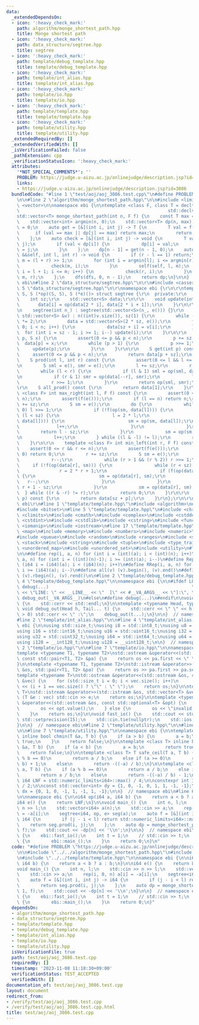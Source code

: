 ```yaml
---
data:
  _extendedDependsOn:
  - icon: ':heavy_check_mark:'
    path: algorithm/monge_shortest_path.hpp
    title: Monge shortest path
  - icon: ':heavy_check_mark:'
    path: data_structure/segtree.hpp
    title: segtree
  - icon: ':heavy_check_mark:'
    path: template/debug_template.hpp
    title: template/debug_template.hpp
  - icon: ':heavy_check_mark:'
    path: template/int_alias.hpp
    title: template/int_alias.hpp
  - icon: ':heavy_check_mark:'
    path: template/io.hpp
    title: template/io.hpp
  - icon: ':heavy_check_mark:'
    path: template/template.hpp
    title: template/template.hpp
  - icon: ':heavy_check_mark:'
    path: template/utility.hpp
    title: template/utility.hpp
  _extendedRequiredBy: []
  _extendedVerifiedWith: []
  _isVerificationFailed: false
  _pathExtension: cpp
  _verificationStatusIcon: ':heavy_check_mark:'
  attributes:
    '*NOT_SPECIAL_COMMENTS*': ''
    PROBLEM: https://judge.u-aizu.ac.jp/onlinejudge/description.jsp?id=3086
    links:
    - https://judge.u-aizu.ac.jp/onlinejudge/description.jsp?id=3086
  bundledCode: "#line 1 \"test/aoj/aoj_3086.test.cpp\"\n#define PROBLEM \"https://judge.u-aizu.ac.jp/onlinejudge/description.jsp?id=3086\"\
    \n\n#line 2 \"algorithm/monge_shortest_path.hpp\"\n\n#include <limits>\n#include\
    \ <vector>\n\nnamespace ebi {\n\ntemplate <class F, class T = decltype(std::declval<F>()(std::declval<int>(),\n\
    \                                                        std::declval<int>()))>\n\
    std::vector<T> monge_shortest_path(int n, F f) {\n    const T max = std::numeric_limits<T>::max();\n\
    \    std::vector<int> argmin(n, 0);\n    std::vector<T> dp(n, max);\n    dp[0]\
    \ = 0;\n    auto get = [&](int i, int j) -> T {\n        T val = f(j, i);\n  \
    \      if (val == max || dp[j] == max) return max;\n        return dp[j] + val;\n\
    \    };\n    auto check = [&](int i, int j) -> void {\n        T val = get(i,\
    \ j);\n        if (val < dp[i]) {\n            dp[i] = val;\n            argmin[i]\
    \ = j;\n        }\n    };\n    dp[n - 1] = get(n - 1, 0);\n    auto dfs = [&](auto\
    \ &&self, int l, int r) -> void {\n        if (r - l == 1) return;\n        int\
    \ m = (l + r) >> 1;\n        for (int i = argmin[l]; i <= argmin[r]; i++) {\n\
    \            check(m, i);\n        }\n        self(self, l, m);\n        for (int\
    \ i = l + 1; i <= m; i++) {\n            check(r, i);\n        }\n        self(self,\
    \ m, r);\n    };\n    dfs(dfs, 0, n - 1);\n    return dp;\n}\n\n}  // namespace\
    \ ebi\n#line 2 \"data_structure/segtree.hpp\"\n\r\n#include <cassert>\r\n#line\
    \ 5 \"data_structure/segtree.hpp\"\n\r\nnamespace ebi {\r\n\r\ntemplate <class\
    \ S, S (*op)(S, S), S (*e)()> struct segtree {\r\n  private:\r\n    int n;\r\n\
    \    int sz;\r\n    std::vector<S> data;\r\n\r\n    void update(int i) {\r\n \
    \       data[i] = op(data[2 * i], data[2 * i + 1]);\r\n    }\r\n\r\n  public:\r\
    \n    segtree(int n_) : segtree(std::vector<S>(n_, e())) {}\r\n    segtree(const\
    \ std::vector<S> &v) : n((int)v.size()), sz(1) {\r\n        while (sz < n) sz\
    \ *= 2;\r\n        data = std::vector<S>(2 * sz, e());\r\n        for (int i =\
    \ 0; i < n; i++) {\r\n            data[sz + i] = v[i];\r\n        }\r\n      \
    \  for (int i = sz - 1; i >= 1; i--) update(i);\r\n    }\r\n\r\n    void set(int\
    \ p, S x) {\r\n        assert(0 <= p && p < n);\r\n        p += sz;\r\n      \
    \  data[p] = x;\r\n        while (p > 1) {\r\n            p >>= 1;\r\n       \
    \     update(p);\r\n        }\r\n    }\r\n\r\n    S get(int p) const {\r\n   \
    \     assert(0 <= p && p < n);\r\n        return data[p + sz];\r\n    }\r\n\r\n\
    \    S prod(int l, int r) const {\r\n        assert(0 <= l && l <= r && r <= n);\r\
    \n        S sml = e(), smr = e();\r\n        l += sz;\r\n        r += sz;\r\n\
    \        while (l < r) {\r\n            if (l & 1) sml = op(sml, data[l++]);\r\
    \n            if (r & 1) smr = op(data[--r], smr);\r\n            l >>= 1;\r\n\
    \            r >>= 1;\r\n        }\r\n        return op(sml, smr);\r\n    }\r\n\
    \r\n    S all_prod() const {\r\n        return data[1];\r\n    }\r\n\r\n    template\
    \ <class F> int max_right(int l, F f) const {\r\n        assert(0 <= l && l <\
    \ n);\r\n        assert(f(e()));\r\n        if (l == n) return n;\r\n        l\
    \ += sz;\r\n        S sm = e();\r\n        do {\r\n            while (l % 2 ==\
    \ 0) l >>= 1;\r\n            if (!f(op(sm, data[l]))) {\r\n                while\
    \ (l < sz) {\r\n                    l = 2 * l;\r\n                    if (f(op(sm,\
    \ data[l]))) {\r\n                        sm = op(sm, data[l]);\r\n          \
    \              l++;\r\n                    }\r\n                }\r\n        \
    \        return l - sz;\r\n            }\r\n            sm = op(sm, data[l]);\r\
    \n            l++;\r\n        } while ((l & -l) != l);\r\n        return n;\r\n\
    \    }\r\n\r\n    template <class F> int min_left(int r, F f) const {\r\n    \
    \    assert(0 <= r && r <= n);\r\n        assert(f(e()));\r\n        if (r ==\
    \ 0) return 0;\r\n        r += sz;\r\n        S sm = e();\r\n        do {\r\n\
    \            r--;\r\n            while (r > 1 && (r % 2)) r >>= 1;\r\n       \
    \     if (!f(op(data[r], sm))) {\r\n                while (r < sz) {\r\n     \
    \               r = 2 * r + 1;\r\n                    if (f(op(data[r], sm)))\
    \ {\r\n                        sm = op(data[r], sm);\r\n                     \
    \   r--;\r\n                    }\r\n                }\r\n                return\
    \ r + 1 - sz;\r\n            }\r\n            sm = op(data[r], sm);\r\n      \
    \  } while ((r & -r) != r);\r\n        return 0;\r\n    }\r\n\r\n    S operator[](int\
    \ p) const {\r\n        return data[sz + p];\r\n    }\r\n};\r\n\r\n}  // namespace\
    \ ebi\r\n#line 1 \"template/template.hpp\"\n#include <algorithm>\n#include <bit>\n\
    #include <bitset>\n#line 5 \"template/template.hpp\"\n#include <chrono>\n#include\
    \ <climits>\n#include <cmath>\n#include <complex>\n#include <cstddef>\n#include\
    \ <cstdint>\n#include <cstdlib>\n#include <cstring>\n#include <functional>\n#include\
    \ <iomanip>\n#include <iostream>\n#line 17 \"template/template.hpp\"\n#include\
    \ <map>\n#include <memory>\n#include <numbers>\n#include <numeric>\n#include <optional>\n\
    #include <queue>\n#include <random>\n#include <ranges>\n#include <set>\n#include\
    \ <stack>\n#include <string>\n#include <tuple>\n#include <type_traits>\n#include\
    \ <unordered_map>\n#include <unordered_set>\n#include <utility>\n#line 34 \"template/template.hpp\"\
    \n\n#define rep(i, a, n) for (int i = (int)(a); i < (int)(n); i++)\n#define rrep(i,\
    \ a, n) for (int i = ((int)(n)-1); i >= (int)(a); i--)\n#define Rep(i, a, n) for\
    \ (i64 i = (i64)(a); i < (i64)(n); i++)\n#define RRep(i, a, n) for (i64 i = ((i64)(n)-i64(1));\
    \ i >= (i64)(a); i--)\n#define all(v) (v).begin(), (v).end()\n#define rall(v)\
    \ (v).rbegin(), (v).rend()\n\n#line 2 \"template/debug_template.hpp\"\n\n#line\
    \ 4 \"template/debug_template.hpp\"\n\nnamespace ebi {\n\n#ifdef LOCAL\n#define\
    \ debug(...)                                                      \\\n    std::cerr\
    \ << \"LINE: \" << __LINE__ << \"  [\" << #__VA_ARGS__ << \"]:\", \\\n       \
    \ debug_out(__VA_ARGS__)\n#else\n#define debug(...)\n#endif\n\nvoid debug_out()\
    \ {\n    std::cerr << std::endl;\n}\n\ntemplate <typename Head, typename... Tail>\
    \ void debug_out(Head h, Tail... t) {\n    std::cerr << \" \" << h;\n    if (sizeof...(t)\
    \ > 0) std::cerr << \" :\";\n    debug_out(t...);\n}\n\n}  // namespace ebi\n\
    #line 2 \"template/int_alias.hpp\"\n\n#line 4 \"template/int_alias.hpp\"\n\nnamespace\
    \ ebi {\n\nusing std::size_t;\nusing i8 = std::int8_t;\nusing u8 = std::uint8_t;\n\
    using i16 = std::int16_t;\nusing u16 = std::uint16_t;\nusing i32 = std::int32_t;\n\
    using u32 = std::uint32_t;\nusing i64 = std::int64_t;\nusing u64 = std::uint64_t;\n\
    using i128 = __int128_t;\nusing u128 = __uint128_t;\n\n}  // namespace ebi\n#line\
    \ 2 \"template/io.hpp\"\n\n#line 7 \"template/io.hpp\"\n\nnamespace ebi {\n\n\
    template <typename T1, typename T2>\nstd::ostream &operator<<(std::ostream &os,\
    \ const std::pair<T1, T2> &pa) {\n    return os << pa.first << \" \" << pa.second;\n\
    }\n\ntemplate <typename T1, typename T2>\nstd::istream &operator>>(std::istream\
    \ &os, std::pair<T1, T2> &pa) {\n    return os >> pa.first >> pa.second;\n}\n\n\
    template <typename T>\nstd::ostream &operator<<(std::ostream &os, const std::vector<T>\
    \ &vec) {\n    for (std::size_t i = 0; i < vec.size(); i++)\n        os << vec[i]\
    \ << (i + 1 == vec.size() ? \"\" : \" \");\n    return os;\n}\n\ntemplate <typename\
    \ T>\nstd::istream &operator>>(std::istream &os, std::vector<T> &vec) {\n    for\
    \ (T &e : vec) std::cin >> e;\n    return os;\n}\n\ntemplate <typename T>\nstd::ostream\
    \ &operator<<(std::ostream &os, const std::optional<T> &opt) {\n    if (opt) {\n\
    \        os << opt.value();\n    } else {\n        os << \"invalid value\";\n\
    \    }\n    return os;\n}\n\nvoid fast_io() {\n    std::cout << std::fixed <<\
    \ std::setprecision(15);\n    std::cin.tie(nullptr);\n    std::ios::sync_with_stdio(false);\n\
    }\n\n}  // namespace ebi\n#line 2 \"template/utility.hpp\"\n\n#line 5 \"template/utility.hpp\"\
    \n\n#line 7 \"template/utility.hpp\"\n\nnamespace ebi {\n\ntemplate <class T>\
    \ inline bool chmin(T &a, T b) {\n    if (a > b) {\n        a = b;\n        return\
    \ true;\n    }\n    return false;\n}\n\ntemplate <class T> inline bool chmax(T\
    \ &a, T b) {\n    if (a < b) {\n        a = b;\n        return true;\n    }\n\
    \    return false;\n}\n\ntemplate <class T> T safe_ceil(T a, T b) {\n    if (a\
    \ % b == 0)\n        return a / b;\n    else if (a >= 0)\n        return (a /\
    \ b) + 1;\n    else\n        return -((-a) / b);\n}\n\ntemplate <class T> T safe_floor(T\
    \ a, T b) {\n    if (a % b == 0)\n        return a / b;\n    else if (a >= 0)\n\
    \        return a / b;\n    else\n        return -((-a) / b) - 1;\n}\n\nconstexpr\
    \ i64 LNF = std::numeric_limits<i64>::max() / 4;\n\nconstexpr int INF = std::numeric_limits<int>::max()\
    \ / 2;\n\nconst std::vector<int> dy = {1, 0, -1, 0, 1, 1, -1, -1};\nconst std::vector<int>\
    \ dx = {0, 1, 0, -1, 1, -1, 1, -1};\n\n}  // namespace ebi\n#line 6 \"test/aoj/aoj_3086.test.cpp\"\
    \n\nnamespace ebi {\n\ni64 op(i64 a, i64 b) {\n    return a < b ? a : b;\n}\n\n\
    i64 e() {\n    return LNF;\n}\n\nvoid main_() {\n    int n, l;\n    std::cin >>\
    \ n >> l;\n    std::vector<i64> a(n);\n    std::cin >> a;\n    rep(i, 0, n) a[i]\
    \ = -a[i];\n    segtree<i64, op, e> seg(a);\n    auto f = [&](int i, int j) ->\
    \ i64 {\n        if (j - i < l) return std::numeric_limits<i64>::max();\n    \
    \    return seg.prod(i, j);\n    };\n    auto dp = monge_shortest_path(n + 1,\
    \ f);\n    std::cout << -dp[n] << '\\n';\n}\n\n}  // namespace ebi\n\nint main()\
    \ {\n    ebi::fast_io();\n    int t = 1;\n    // std::cin >> t;\n    while (t--)\
    \ {\n        ebi::main_();\n    }\n    return 0;\n}\n"
  code: "#define PROBLEM \"https://judge.u-aizu.ac.jp/onlinejudge/description.jsp?id=3086\"\
    \n\n#include \"../../algorithm/monge_shortest_path.hpp\"\n#include \"../../data_structure/segtree.hpp\"\
    \n#include \"../../template/template.hpp\"\n\nnamespace ebi {\n\ni64 op(i64 a,\
    \ i64 b) {\n    return a < b ? a : b;\n}\n\ni64 e() {\n    return LNF;\n}\n\n\
    void main_() {\n    int n, l;\n    std::cin >> n >> l;\n    std::vector<i64> a(n);\n\
    \    std::cin >> a;\n    rep(i, 0, n) a[i] = -a[i];\n    segtree<i64, op, e> seg(a);\n\
    \    auto f = [&](int i, int j) -> i64 {\n        if (j - i < l) return std::numeric_limits<i64>::max();\n\
    \        return seg.prod(i, j);\n    };\n    auto dp = monge_shortest_path(n +\
    \ 1, f);\n    std::cout << -dp[n] << '\\n';\n}\n\n}  // namespace ebi\n\nint main()\
    \ {\n    ebi::fast_io();\n    int t = 1;\n    // std::cin >> t;\n    while (t--)\
    \ {\n        ebi::main_();\n    }\n    return 0;\n}"
  dependsOn:
  - algorithm/monge_shortest_path.hpp
  - data_structure/segtree.hpp
  - template/template.hpp
  - template/debug_template.hpp
  - template/int_alias.hpp
  - template/io.hpp
  - template/utility.hpp
  isVerificationFile: true
  path: test/aoj/aoj_3086.test.cpp
  requiredBy: []
  timestamp: '2023-11-08 11:18:30+09:00'
  verificationStatus: TEST_ACCEPTED
  verifiedWith: []
documentation_of: test/aoj/aoj_3086.test.cpp
layout: document
redirect_from:
- /verify/test/aoj/aoj_3086.test.cpp
- /verify/test/aoj/aoj_3086.test.cpp.html
title: test/aoj/aoj_3086.test.cpp
---
```

